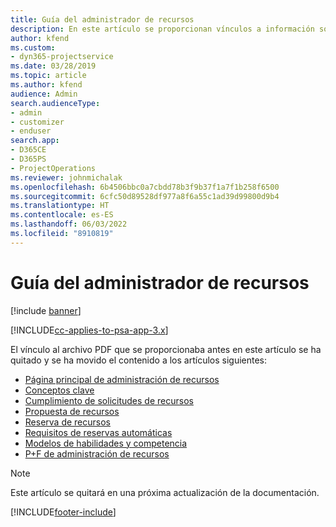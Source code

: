 ```yaml
---
title: Guía del administrador de recursos
description: En este artículo se proporcionan vínculos a información sobre la administración de recursos en Project Service Automation
author: kfend
ms.custom:
- dyn365-projectservice
ms.date: 03/28/2019
ms.topic: article
ms.author: kfend
audience: Admin
search.audienceType:
- admin
- customizer
- enduser
search.app:
- D365CE
- D365PS
- ProjectOperations
ms.reviewer: johnmichalak
ms.openlocfilehash: 6b4506bbc0a7cbdd78b3f9b37f1a7f1b258f6500
ms.sourcegitcommit: 6cfc50d89528df977a8f6a55c1ad39d99800d9b4
ms.translationtype: HT
ms.contentlocale: es-ES
ms.lasthandoff: 06/03/2022
ms.locfileid: "8910819"
---
```

# <a name="resource-management-guide"></a>Guía del administrador de recursos

[!include [banner](../../includes/psa-now-project-operations.md)]

[!INCLUDE[cc-applies-to-psa-app-3.x](../../includes/cc-applies-to-psa-app-3x.md)]

El vínculo al archivo PDF que se proporcionaba antes en este artículo se ha quitado y se ha movido el contenido a los artículos siguientes:

- [Página principal de administración de recursos](../resource-management-home-page.md)
- [Conceptos clave](../reports-key-concepts.md)
- [Cumplimiento de solicitudes de recursos](../resource-management-fulfill-requests.md)
- [Propuesta de recursos](../resource-management-propose-resources.md)
- [Reserva de recursos](../resource-management-book-resources-scheduleboard.md)
- [Requisitos de reservas automáticas](../resource-management-softbook-requirements.md)
- [Modelos de habilidades y competencia](../resource-management-skills-proficiency.md)
- [P+F de administración de recursos](../resource-management-faq.md)

> [!NOTE]
> Este artículo se quitará en una próxima actualización de la documentación. 


[!INCLUDE[footer-include](../../includes/footer-banner.md)]
